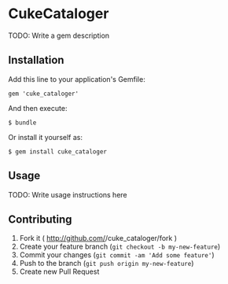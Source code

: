 # CukeCataloger

TODO: Write a gem description

## Installation

Add this line to your application's Gemfile:

    gem 'cuke_cataloger'

And then execute:

    $ bundle

Or install it yourself as:

    $ gem install cuke_cataloger

## Usage

TODO: Write usage instructions here

## Contributing

1. Fork it ( http://github.com/<my-github-username>/cuke_cataloger/fork )
2. Create your feature branch (`git checkout -b my-new-feature`)
3. Commit your changes (`git commit -am 'Add some feature'`)
4. Push to the branch (`git push origin my-new-feature`)
5. Create new Pull Request
